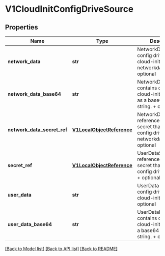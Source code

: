 # V1CloudInitConfigDriveSource

## Properties
Name | Type | Description | Notes
------------ | ------------- | ------------- | -------------
**network_data** | **str** | NetworkData contains config drive inline cloud-init networkdata. + optional | [optional] 
**network_data_base64** | **str** | NetworkDataBase64 contains config drive cloud-init networkdata as a base64 encoded string. + optional | [optional] 
**network_data_secret_ref** | [**V1LocalObjectReference**](V1LocalObjectReference.md) | NetworkDataSecretRef references a k8s secret that contains config drive networkdata. + optional | [optional] 
**secret_ref** | [**V1LocalObjectReference**](V1LocalObjectReference.md) | UserDataSecretRef references a k8s secret that contains config drive userdata. + optional | [optional] 
**user_data** | **str** | UserData contains config drive inline cloud-init userdata. + optional | [optional] 
**user_data_base64** | **str** | UserDataBase64 contains config drive cloud-init userdata as a base64 encoded string. + optional | [optional] 

[[Back to Model list]](../README.md#documentation-for-models) [[Back to API list]](../README.md#documentation-for-api-endpoints) [[Back to README]](../README.md)



